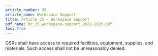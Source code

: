 ```yaml
---
article_number: 35
article_name: Workspace Support
title: Article 35 - Workspace Support
pdf_name: br_35_workspace-support_2022-2025.pdf
toc: True
---
```



GSRs shall have access to required facilities, equipment, supplies, and materials. Such access shall not be unreasonably denied.

